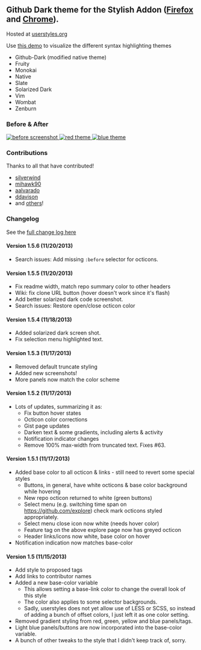 ## Github Dark theme for the Stylish Addon ([Firefox](https://addons.mozilla.org/en-US/firefox/addon/2108/) and [Chrome](https://chrome.google.com/extensions/detail/fjnbnpbmkenffdnngjfgmeleoegfcffe)).

Hosted at [userstyles.org](http://userstyles.org/styles/37035)

Use [this demo](http://mottie.github.io/Github-Dark/) to visualize the different syntax highlighting themes
* Github-Dark (modified native theme)
* Fruity
* Monokai
* Native
* Slate
* Solarized Dark
* Vim
* Wombat
* Zenburn

### Before & After

 [ ![before screenshot](https://raw.github.com/Mottie/Github-Dark/master/images/before_th.png) ](https://raw.github.com/Mottie/Github-Dark/master/images/before.png)
 [ ![red theme](https://raw.github.com/Mottie/Github-Dark/master/images/after_red_th.png) ](https://raw.github.com/Mottie/Github-Dark/master/images/after_red.png)
 [ ![blue theme](https://raw.github.com/Mottie/Github-Dark/master/images/after_blue_th.png) ](https://raw.github.com/Mottie/Github-Dark/master/images/after_blue.png)
 
### Contributions

Thanks to all that have contributed!

* [silverwind](http://github.com/silverwind)
* [mihawk90](http://github.com/mihawk90)
* [aalvarado](http://github.com/aalvarado)
* [ddavison](http://github.com/ddavison)
* and [others](https://github.com/Mottie/Github-Dark/graphs/contributors)!

### **Changelog**

See the [full change log here](https://github.com/Mottie/Github-Dark/wiki)

#### Version 1.5.6 (11/20/2013)

* Search issues: Add missing `:before` selector for octicons.

#### Version 1.5.5 (11/20/2013)

* Fix readme width, match repo summary color to other headers
* Wiki: fix clone URL button (hover doesn't work since it's flash)
* Add better solarized dark code screenshot.
* Search issues: Restore open/close octicon color

#### Version 1.5.4 (11/18/2013)

* Added solarized dark screen shot.
* Fix selection menu highlighted text.

#### Version 1.5.3 (11/17/2013)

* Removed default truncate styling
* Added new screenshots!
* More panels now match the color scheme

#### Version 1.5.2 (11/17/2013)

* Lots of updates, summarizing it as:
  * Fix button hover states
  * Octicon color corrections
  * Gist page updates
  * Darken text &amp; some gradients, including alerts &amp; activity
  * Notification indicator changes
  * Remove 100% max-width from truncated text. Fixes #63.

#### Version 1.5.1 (11/17/2013)

* Added base color to all octicon &amp; links - still need to revert some special styles
  * Buttons, in general, have white octicons & base color background while hovering
  * New repo octicon returned to white (green buttons)
  * Select menu (e.g. switching time span on https://github.com/explore) check mark octicons styled appropriately.
  * Select menu close icon now white (needs hover color)
  * Feature tag on the above explore page now has greyed octicon
  * Header links/icons now white, base color on hover
* Notification indication now matches base-color

#### Version 1.5 (11/15/2013)

* Add style to proposed tags
* Add links to contributor names
* Added a new base-color variable
  * This allows setting a base-link color to change the overall look of this style
  * The color also applies to some selector backgrounds.
  * Sadly, userstyles does not yet allow use of LESS or SCSS, so instead of adding a bunch of offset colors, I just left it as one color setting.
* Removed gradient styling from red, green, yellow and blue panels/tags.
* Light blue panels/buttons are now incorporated into the base-color variable.
* A bunch of other tweaks to the style that I didn't keep track of, sorry.
